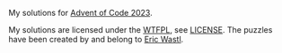 My solutions for [Advent of Code 2023](https://adventofcode.com/2023).

My solutions are licensed under the [WTFPL](http://www.wtfpl.net/), see [LICENSE](LICENSE).
The puzzles have been created by and belong to [Eric Wastl](https://adventofcode.com/2023/about).
